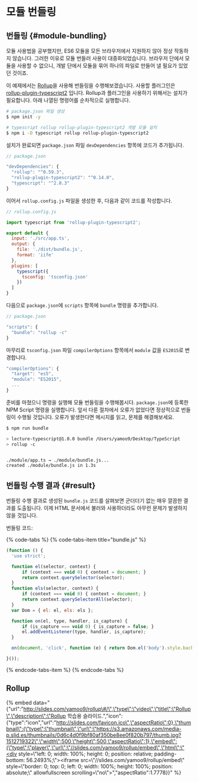 # 모듈 번들링

## 번들링 {#module-bundling}

모듈 사용법을 공부했지만, ES6 모듈을 모든 브라우저에서 지원하지 않아 정상 작동하지 않습니다. 그러한 이유로 모듈 번들러 사용이 대중화되었습니다. 브라우저 단에서 모듈을 사용할 수 없으니, 개발 단에서 모듈을 묶어 하나의 파일로 만들어 낼 필요가 있었던 것이죠.

이 예제에서는 [Rollup](https://rollupjs.org)을 사용해 번들링을 수행해보겠습니다. 사용할 플러그인은 [rollup-plugin-typescript2](https://www.npmjs.com/package/rollup-plugin-typescript2) 입니다. Rollup과 플러그인을 사용하기 위해서는 설치가 필요합니다. 아래 나열된 명령어를 순차적으로 실행합니다.

```bash
# package.json 파일 생성
$ npm init -y

# typescript rollup rollup-plugin-typescript2 개발 모듈 설치
$ npm i -D typescript rollup rollup-plugin-typescript2
```

설치가 완료되면 `package.json` 파일 `devDependencies` 항목에 코드가 추가됩니다.

```javascript
// package.json

"devDependencies": {
  "rollup": "^0.59.3",
  "rollup-plugin-typescript2": "^0.14.0",
  "typescript": "^2.8.3"
}
```

이어서 `rollup.config.js` 파일을 생성한 후, 다음과 같이 코드를 작성합니다.

```javascript
// rollup.config.js

import typescript from 'rollup-plugin-typescript2';

export default {
  input: './src/app.ts',
  output: {
    file: './dist/bundle.js',
    format: 'iife'
  },
  plugins: [
    typescript({
      tsconfig: 'tsconfig.json'
    })
  ]
}
```

다음으로 `package.json`에 `scripts` 항목에 `bundle` 명령을 추가합니다.

```javascript
// package.json

"scripts": {
  "bundle": "rollup -c"
}
```

마무리로 `tsconfig.json` 파일 `compilerOptions` 항목에서 `module` 값을 `ES2015`로 변경합니다.

```javascript
"compilerOptions": {
  "target": "es5",
  "module": "ES2015",
  ...
}
```

준비를 마쳤으니 명령을 실행해 모듈 번들링을 수행해봅시다. `package.json`에 등록한 NPM Script 명령을 실행합니다. 앞서 다룬 절차에서 오류가 없었다면 정상적으로 번들링이 수행될 것입니다. 오류가 발생한다면 메시지를 읽고, 문제를 해결해보세요.

```bash
$ npm run bundle

> lecture-typescript@1.0.0 bundle /Users/yamoo9/Desktop/TypeScript
> rollup -c


./module/app.ts → ./module/bundle.js...
created ./module/bundle.js in 1.3s
```

## 번들링 수행 결과 {#result}

번들링 수행 결과로 생성된 `bundle.js` 코드를 살펴보면 군더더기 없는 매우 깔끔한 결과를 도출됩니다. 이제 HTML 문서에서 불러와 사용하더라도 아무런 문제가 발생하지 않을 것입니다.

번들링 코드:

{% code-tabs %}
{% code-tabs-item title="bundle.js" %}
```javascript
(function () {
  'use strict';

  function el(selector, context) {
      if (context === void 0) { context = document; }
      return context.querySelector(selector);
  }
  function els(selector, context) {
      if (context === void 0) { context = document; }
      return context.querySelectorAll(selector);
  }
  var Dom = { el: el, els: els };

  function on(el, type, handler, is_capture) {
      if (is_capture === void 0) { is_capture = false; }
      el.addEventListener(type, handler, is_capture);
  }

  on(document, 'click', function (e) { return Dom.el('body').style.background = '#912f03'; });

}());
```
{% endcode-tabs-item %}
{% endcode-tabs %}

## Rollup

{% embed data="{\"url\":\"http://slides.com/yamoo9/rollup\#/\",\"type\":\"video\",\"title\":\"Rollup\",\"description\":\"Rollup 학습용 슬라이드.\",\"icon\":{\"type\":\"icon\",\"url\":\"http://slides.com/favicon.ico\",\"aspectRatio\":0},\"thumbnail\":{\"type\":\"thumbnail\",\"url\":\"https://s3.amazonaws.com/media-p.slid.es/thumbnails/0d6c4d0f9bf80af350be8ee0f820b797/thumb.jpg?1512719322\",\"width\":500,\"height\":500,\"aspectRatio\":1},\"embed\":{\"type\":\"player\",\"url\":\"//slides.com/yamoo9/rollup/embed\",\"html\":\"<div style=\\\"left: 0; width: 100%; height: 0; position: relative; padding-bottom: 56.2493%;\\\"><iframe src=\\\"//slides.com/yamoo9/rollup/embed\\\" style=\\\"border: 0; top: 0; left: 0; width: 100%; height: 100%; position: absolute;\\\" allowfullscreen scrolling=\\\"no\\\"></iframe></div>\",\"aspectRatio\":1.7778}}" %}



